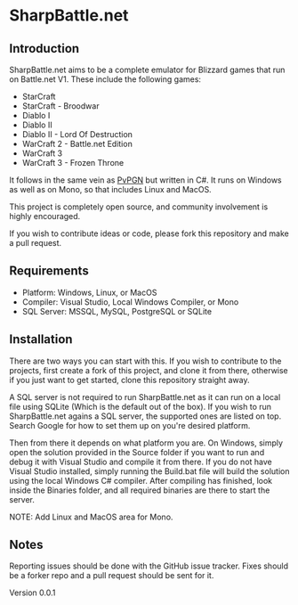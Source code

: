 # SharpBattle.net

## Introduction

SharpBattle.net aims to be a complete emulator for Blizzard games that run on Battle.net V1. These include the following games:

 + StarCraft
 + StarCraft - Broodwar
 + Diablo I
 + Diablo II
 + Diablo II - Lord Of Destruction
 + WarCraft 2 - Battle.net Edition
 + WarCraft 3
 + WarCraft 3 - Frozen Throne

It follows in the same vein as [PvPGN](http://pvpgn.berlios.de/) but written in C#. It runs on Windows as well as on Mono, so that
includes Linux and MacOS.

This project is completely open source, and community involvement is highly encouraged.

If you wish to contribute ideas or code, please fork this repository and make a pull request.

## Requirements

 + Platform: Windows, Linux, or MacOS
 + Compiler: Visual Studio, Local Windows Compiler, or Mono
 + SQL Server: MSSQL, MySQL, PostgreSQL or SQLite

## Installation

There are two ways you can start with this. If you wish to contribute to the projects, first create a fork of this project, and
clone it from there, otherwise if you just want to get started, clone this repository straight away.

A SQL server is not required to run SharpBattle.net as it can run on a local file using SQLite (Which is the default out of the
box). If you wish to run SharpBattle.net agains a SQL server, the supported ones are listed on top. Search Google for how to set
them up on you're desired platform.

Then from there it depends on what platform you are. On Windows, simply open the solution provided in the Source folder if you
want to run and debug it with Visual Studio and compile it from there. If you do not have Visual Studio installed, simply
running the Build.bat file will build the solution using the local Windows C# compiler. After compiling has finished, look
inside the Binaries folder, and all required binaries are there to start the server.

NOTE: Add Linux and MacOS area for Mono.

## Notes

Reporting issues should be done with the GitHub issue tracker. Fixes should be a forker repo and a pull request should be
sent for it.

Version 0.0.1